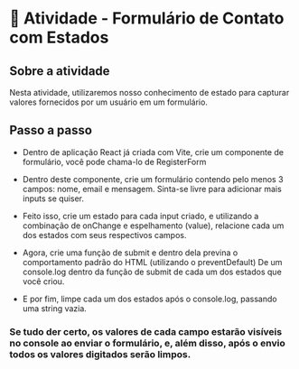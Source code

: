 # 💪 Atividade - Formulário de Contato com Estados

## Sobre a atividade

Nesta atividade, utilizaremos nosso conhecimento de estado para capturar valores fornecidos por um usuário em um formulário.

## Passo a passo

- Dentro de aplicação React já criada com Vite, crie um componente de formulário, você pode chama-lo de RegisterForm

- Dentro deste componente, crie um formulário contendo pelo menos 3 campos: nome, email e mensagem. Sinta-se livre para adicionar mais inputs se quiser.

- Feito isso, crie um estado para cada input criado, e utilizando a combinação de onChange e espelhamento (value), relacione cada um dos estados com seus respectivos campos.

- Agora, crie uma função de submit e dentro dela previna o comportamento padrão do HTML (utilizando o preventDefault)
De um console.log dentro da função de submit de cada um dos estados que você criou.

- E por fim, limpe cada um dos estados após o console.log, passando uma string vazia.

### Se tudo der certo, os valores de cada campo estarão visíveis no console ao enviar o formulário, e, além disso, após o envio todos os valores digitados serão limpos.

